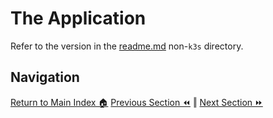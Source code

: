 # The Application

Refer to the version in the [readme.md](../../03-the-application/readme.md) non-`k3s`
directory.

## Navigation

[Return to Main Index 🏠](../../readme.md)
[Previous Section ⏪](../02-container-registry/readme.md) ‖ [Next Section ⏩](../04-deployment/readme.md)

